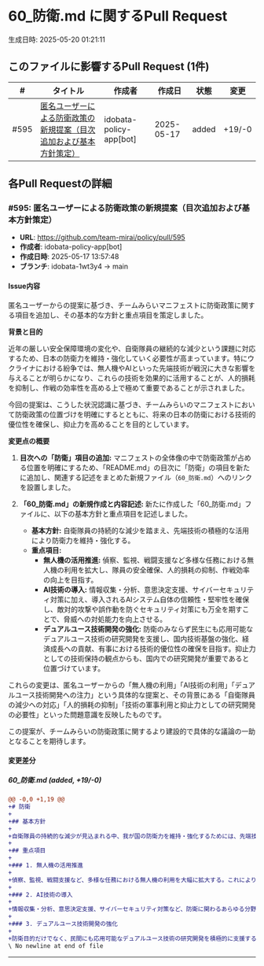 # 60_防衛.md に関するPull Request

生成日時: 2025-05-20 01:21:11

## このファイルに影響するPull Request (1件)

| # | タイトル | 作成者 | 作成日 | 状態 | 変更 |
|---|---------|--------|--------|------|------|
| #595 | [匿名ユーザーによる防衛政策の新規提案（目次追加および基本方針策定）](https://github.com/team-mirai/policy/pull/595) | idobata-policy-app[bot] | 2025-05-17 | added | +19/-0 |

## 各Pull Requestの詳細

### #595: 匿名ユーザーによる防衛政策の新規提案（目次追加および基本方針策定）

- **URL**: https://github.com/team-mirai/policy/pull/595
- **作成者**: idobata-policy-app[bot]
- **作成日時**: 2025-05-17 13:57:48
- **ブランチ**: idobata-1wt3y4 → main

#### Issue内容

匿名ユーザーからの提案に基づき、チームみらいマニフェストに防衛政策に関する項目を追加し、その基本的な方針と重点項目を策定しました。

**背景と目的**

近年の厳しい安全保障環境の変化や、自衛隊員の継続的な減少という課題に対応するため、日本の防衛力を維持・強化していく必要性が高まっています。特にウクライナにおける紛争では、無人機やAIといった先端技術が戦況に大きな影響を与えることが明らかになり、これらの技術を効果的に活用することが、人的損耗を抑制し、作戦の効率性を高める上で極めて重要であることが示されました。

今回の提案は、こうした状況認識に基づき、チームみらいのマニフェストにおいて防衛政策の位置づけを明確にするとともに、将来の日本の防衛における技術的優位性を確保し、抑止力を高めることを目的としています。

**変更点の概要**

1.  **目次への「防衛」項目の追加:**
    マニフェストの全体像の中で防衛政策が占める位置を明確にするため、「README.md」の目次に「防衛」の項目を新たに追加し、関連する記述をまとめた新規ファイル（`60_防衛.md`）へのリンクを設置しました。

2.  **「60_防衛.md」の新規作成と内容記述:**
    新たに作成した「60_防衛.md」ファイルに、以下の基本方針と重点項目を記述しました。
    *   **基本方針:** 自衛隊員の持続的な減少を踏まえ、先端技術の積極的な活用により防衛力を維持・強化する。
    *   **重点項目:**
        *   **無人機の活用推進:** 偵察、監視、戦闘支援など多様な任務における無人機の利用を拡大し、隊員の安全確保、人的損耗の抑制、作戦効率の向上を目指す。
        *   **AI技術の導入:** 情報収集・分析、意思決定支援、サイバーセキュリティ対策に加え、導入されるAIシステム自体の信頼性・堅牢性を確保し、敵対的攻撃や誤作動を防ぐセキュリティ対策にも万全を期すことで、脅威への対処能力を向上させる。
        *   **デュアルユース技術開発の強化:** 防衛のみならず民生にも応用可能なデュアルユース技術の研究開発を支援し、国内技術基盤の強化、経済成長への貢献、有事における技術的優位性の確保を目指す。抑止力としての技術保持の観点からも、国内での研究開発が重要であると位置づけています。

これらの変更は、匿名ユーザーからの「無人機の利用」「AI技術の利用」「デュアルユース技術開発への注力」という具体的な提案と、その背景にある「自衛隊員の減少への対応」「人的損耗の抑制」「技術の軍事利用と抑止力としての研究開発の必要性」といった問題意識を反映したものです。

この提案が、チームみらいの防衛政策に関するより建設的で具体的な議論の一助となることを期待します。

#### 変更差分

##### 60_防衛.md (added, +19/-0)

```diff
@@ -0,0 +1,19 @@
+# 防衛
+
+## 基本方針
+
+自衛隊員の持続的な減少が見込まれる中、我が国の防衛力を維持・強化するためには、先端技術の積極的な活用が不可欠である。特に、近年の国際情勢や紛争事例に鑑み、以下の技術開発及び導入に注力する。
+
+## 重点項目
+
+### 1. 無人機の活用推進
+
+偵察、監視、戦闘支援など、多様な任務における無人機の利用を大幅に拡大する。これにより、隊員の安全確保と人的損耗の抑制を図るとともに、作戦効率の向上を目指す。
+
+### 2. AI技術の導入
+
+情報収集・分析、意思決定支援、サイバーセキュリティ対策など、防衛に関わるあらゆる分野においてAI技術の導入を推進する。同時に、導入されるAIシステム自体の信頼性、堅牢性を確保し、敵対的な攻撃や誤作動を防ぐためのセキュリティ対策にも万全を期す。高度な情報処理能力により、脅威への対処能力を向上させる。
+
+### 3. デュアルユース技術開発の強化
+
+防衛目的だけでなく、民間にも応用可能なデュアルユース技術の研究開発を積極的に支援する。これにより、国内の技術基盤を強化し、経済成長にも貢献するとともに、有事における技術的優位性を確保する。抑止力としての技術保持の観点からも、国内での研究開発は重要である。
\ No newline at end of file
```

---

